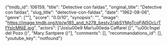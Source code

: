 {"tmdb_id": 106159, "title": "Detective con faldas", "original_title": "Detective con faldas", "slug_title": "detective-con-faldas", "date": "1962-08-06", "genre": [""], "score": "0.0/10", "synopsis": "", "image": "https://image.tmdb.org/t/p/w185_and_h278_bestv2/abSYMgTcqFjN5OcLrTfYslcMNiE.jpg", "actors": ["Jos\u00e9 Mar\u00eda Caffarel ()", "\u00c1ngel del Pozo ()", "Mary Santpere ()"], "comments": [], "recommandations_id": [], "youtube_key": "notfound"}